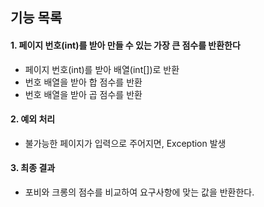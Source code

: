 ## 기능 목록
#### 1. 페이지 번호(int)를 받아 만들 수 있는 가장 큰 점수를 반환한다
* 페이지 번호(int)를 받아 배열(int[])로 반환
* 번호 배열을 받아 합 점수를 반환
* 번호 배열을 받아 곱 점수를 반환
#### 2. 예외 처리
* 불가능한 페이지가 입력으로 주어지면, Exception 발생
#### 3. 최종 결과
* 포비와 크롱의 점수를 비교하여 요구사항에 맞는 값을 반환한다.